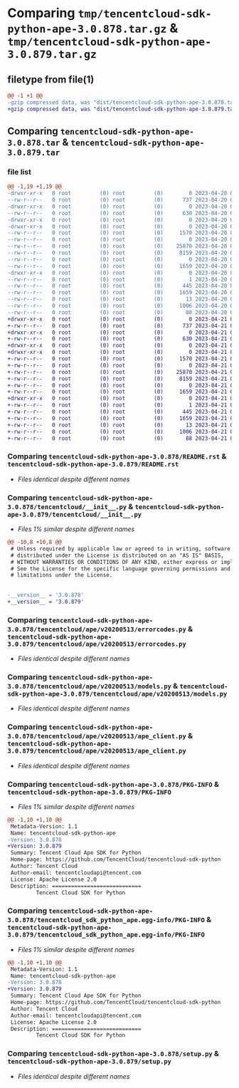 # Comparing `tmp/tencentcloud-sdk-python-ape-3.0.878.tar.gz` & `tmp/tencentcloud-sdk-python-ape-3.0.879.tar.gz`

## filetype from file(1)

```diff
@@ -1 +1 @@
-gzip compressed data, was "dist/tencentcloud-sdk-python-ape-3.0.878.tar", last modified: Thu Apr 20 00:18:01 2023, max compression
+gzip compressed data, was "dist/tencentcloud-sdk-python-ape-3.0.879.tar", last modified: Fri Apr 21 00:28:01 2023, max compression
```

## Comparing `tencentcloud-sdk-python-ape-3.0.878.tar` & `tencentcloud-sdk-python-ape-3.0.879.tar`

### file list

```diff
@@ -1,19 +1,19 @@
-drwxr-xr-x   0 root         (0) root         (0)        0 2023-04-20 00:18:01.000000 tencentcloud-sdk-python-ape-3.0.878/
--rw-r--r--   0 root         (0) root         (0)      737 2023-04-20 00:18:01.000000 tencentcloud-sdk-python-ape-3.0.878/README.rst
-drwxr-xr-x   0 root         (0) root         (0)        0 2023-04-20 00:18:01.000000 tencentcloud-sdk-python-ape-3.0.878/tencentcloud/
--rw-r--r--   0 root         (0) root         (0)      630 2023-04-20 00:18:01.000000 tencentcloud-sdk-python-ape-3.0.878/tencentcloud/__init__.py
-drwxr-xr-x   0 root         (0) root         (0)        0 2023-04-20 00:18:01.000000 tencentcloud-sdk-python-ape-3.0.878/tencentcloud/ape/
-drwxr-xr-x   0 root         (0) root         (0)        0 2023-04-20 00:18:01.000000 tencentcloud-sdk-python-ape-3.0.878/tencentcloud/ape/v20200513/
--rw-r--r--   0 root         (0) root         (0)     1570 2023-04-20 00:18:01.000000 tencentcloud-sdk-python-ape-3.0.878/tencentcloud/ape/v20200513/errorcodes.py
--rw-r--r--   0 root         (0) root         (0)        0 2023-04-20 00:18:01.000000 tencentcloud-sdk-python-ape-3.0.878/tencentcloud/ape/v20200513/__init__.py
--rw-r--r--   0 root         (0) root         (0)    25870 2023-04-20 00:18:01.000000 tencentcloud-sdk-python-ape-3.0.878/tencentcloud/ape/v20200513/models.py
--rw-r--r--   0 root         (0) root         (0)     8159 2023-04-20 00:18:01.000000 tencentcloud-sdk-python-ape-3.0.878/tencentcloud/ape/v20200513/ape_client.py
--rw-r--r--   0 root         (0) root         (0)        0 2023-04-20 00:18:01.000000 tencentcloud-sdk-python-ape-3.0.878/tencentcloud/ape/__init__.py
--rw-r--r--   0 root         (0) root         (0)     1659 2023-04-20 00:18:01.000000 tencentcloud-sdk-python-ape-3.0.878/PKG-INFO
-drwxr-xr-x   0 root         (0) root         (0)        0 2023-04-20 00:18:01.000000 tencentcloud-sdk-python-ape-3.0.878/tencentcloud_sdk_python_ape.egg-info/
--rw-r--r--   0 root         (0) root         (0)        1 2023-04-20 00:18:01.000000 tencentcloud-sdk-python-ape-3.0.878/tencentcloud_sdk_python_ape.egg-info/dependency_links.txt
--rw-r--r--   0 root         (0) root         (0)      445 2023-04-20 00:18:01.000000 tencentcloud-sdk-python-ape-3.0.878/tencentcloud_sdk_python_ape.egg-info/SOURCES.txt
--rw-r--r--   0 root         (0) root         (0)     1659 2023-04-20 00:18:01.000000 tencentcloud-sdk-python-ape-3.0.878/tencentcloud_sdk_python_ape.egg-info/PKG-INFO
--rw-r--r--   0 root         (0) root         (0)       13 2023-04-20 00:18:01.000000 tencentcloud-sdk-python-ape-3.0.878/tencentcloud_sdk_python_ape.egg-info/top_level.txt
--rw-r--r--   0 root         (0) root         (0)     1006 2023-04-20 00:18:01.000000 tencentcloud-sdk-python-ape-3.0.878/setup.py
--rw-r--r--   0 root         (0) root         (0)       88 2023-04-20 00:18:01.000000 tencentcloud-sdk-python-ape-3.0.878/setup.cfg
+drwxr-xr-x   0 root         (0) root         (0)        0 2023-04-21 00:28:01.000000 tencentcloud-sdk-python-ape-3.0.879/
+-rw-r--r--   0 root         (0) root         (0)      737 2023-04-21 00:28:01.000000 tencentcloud-sdk-python-ape-3.0.879/README.rst
+drwxr-xr-x   0 root         (0) root         (0)        0 2023-04-21 00:28:01.000000 tencentcloud-sdk-python-ape-3.0.879/tencentcloud/
+-rw-r--r--   0 root         (0) root         (0)      630 2023-04-21 00:28:01.000000 tencentcloud-sdk-python-ape-3.0.879/tencentcloud/__init__.py
+drwxr-xr-x   0 root         (0) root         (0)        0 2023-04-21 00:28:01.000000 tencentcloud-sdk-python-ape-3.0.879/tencentcloud/ape/
+drwxr-xr-x   0 root         (0) root         (0)        0 2023-04-21 00:28:01.000000 tencentcloud-sdk-python-ape-3.0.879/tencentcloud/ape/v20200513/
+-rw-r--r--   0 root         (0) root         (0)     1570 2023-04-21 00:28:01.000000 tencentcloud-sdk-python-ape-3.0.879/tencentcloud/ape/v20200513/errorcodes.py
+-rw-r--r--   0 root         (0) root         (0)        0 2023-04-21 00:28:01.000000 tencentcloud-sdk-python-ape-3.0.879/tencentcloud/ape/v20200513/__init__.py
+-rw-r--r--   0 root         (0) root         (0)    25870 2023-04-21 00:28:01.000000 tencentcloud-sdk-python-ape-3.0.879/tencentcloud/ape/v20200513/models.py
+-rw-r--r--   0 root         (0) root         (0)     8159 2023-04-21 00:28:01.000000 tencentcloud-sdk-python-ape-3.0.879/tencentcloud/ape/v20200513/ape_client.py
+-rw-r--r--   0 root         (0) root         (0)        0 2023-04-21 00:28:01.000000 tencentcloud-sdk-python-ape-3.0.879/tencentcloud/ape/__init__.py
+-rw-r--r--   0 root         (0) root         (0)     1659 2023-04-21 00:28:01.000000 tencentcloud-sdk-python-ape-3.0.879/PKG-INFO
+drwxr-xr-x   0 root         (0) root         (0)        0 2023-04-21 00:28:01.000000 tencentcloud-sdk-python-ape-3.0.879/tencentcloud_sdk_python_ape.egg-info/
+-rw-r--r--   0 root         (0) root         (0)        1 2023-04-21 00:28:01.000000 tencentcloud-sdk-python-ape-3.0.879/tencentcloud_sdk_python_ape.egg-info/dependency_links.txt
+-rw-r--r--   0 root         (0) root         (0)      445 2023-04-21 00:28:01.000000 tencentcloud-sdk-python-ape-3.0.879/tencentcloud_sdk_python_ape.egg-info/SOURCES.txt
+-rw-r--r--   0 root         (0) root         (0)     1659 2023-04-21 00:28:01.000000 tencentcloud-sdk-python-ape-3.0.879/tencentcloud_sdk_python_ape.egg-info/PKG-INFO
+-rw-r--r--   0 root         (0) root         (0)       13 2023-04-21 00:28:01.000000 tencentcloud-sdk-python-ape-3.0.879/tencentcloud_sdk_python_ape.egg-info/top_level.txt
+-rw-r--r--   0 root         (0) root         (0)     1006 2023-04-21 00:28:01.000000 tencentcloud-sdk-python-ape-3.0.879/setup.py
+-rw-r--r--   0 root         (0) root         (0)       88 2023-04-21 00:28:01.000000 tencentcloud-sdk-python-ape-3.0.879/setup.cfg
```

### Comparing `tencentcloud-sdk-python-ape-3.0.878/README.rst` & `tencentcloud-sdk-python-ape-3.0.879/README.rst`

 * *Files identical despite different names*

### Comparing `tencentcloud-sdk-python-ape-3.0.878/tencentcloud/__init__.py` & `tencentcloud-sdk-python-ape-3.0.879/tencentcloud/__init__.py`

 * *Files 1% similar despite different names*

```diff
@@ -10,8 +10,8 @@
 # Unless required by applicable law or agreed to in writing, software
 # distributed under the License is distributed on an "AS IS" BASIS,
 # WITHOUT WARRANTIES OR CONDITIONS OF ANY KIND, either express or implied.
 # See the License for the specific language governing permissions and
 # limitations under the License.
 
 
-__version__ = '3.0.878'
+__version__ = '3.0.879'
```

### Comparing `tencentcloud-sdk-python-ape-3.0.878/tencentcloud/ape/v20200513/errorcodes.py` & `tencentcloud-sdk-python-ape-3.0.879/tencentcloud/ape/v20200513/errorcodes.py`

 * *Files identical despite different names*

### Comparing `tencentcloud-sdk-python-ape-3.0.878/tencentcloud/ape/v20200513/models.py` & `tencentcloud-sdk-python-ape-3.0.879/tencentcloud/ape/v20200513/models.py`

 * *Files identical despite different names*

### Comparing `tencentcloud-sdk-python-ape-3.0.878/tencentcloud/ape/v20200513/ape_client.py` & `tencentcloud-sdk-python-ape-3.0.879/tencentcloud/ape/v20200513/ape_client.py`

 * *Files identical despite different names*

### Comparing `tencentcloud-sdk-python-ape-3.0.878/PKG-INFO` & `tencentcloud-sdk-python-ape-3.0.879/PKG-INFO`

 * *Files 1% similar despite different names*

```diff
@@ -1,10 +1,10 @@
 Metadata-Version: 1.1
 Name: tencentcloud-sdk-python-ape
-Version: 3.0.878
+Version: 3.0.879
 Summary: Tencent Cloud Ape SDK for Python
 Home-page: https://github.com/TencentCloud/tencentcloud-sdk-python
 Author: Tencent Cloud
 Author-email: tencentcloudapi@tencent.com
 License: Apache License 2.0
 Description: ============================
         Tencent Cloud SDK for Python
```

### Comparing `tencentcloud-sdk-python-ape-3.0.878/tencentcloud_sdk_python_ape.egg-info/PKG-INFO` & `tencentcloud-sdk-python-ape-3.0.879/tencentcloud_sdk_python_ape.egg-info/PKG-INFO`

 * *Files 1% similar despite different names*

```diff
@@ -1,10 +1,10 @@
 Metadata-Version: 1.1
 Name: tencentcloud-sdk-python-ape
-Version: 3.0.878
+Version: 3.0.879
 Summary: Tencent Cloud Ape SDK for Python
 Home-page: https://github.com/TencentCloud/tencentcloud-sdk-python
 Author: Tencent Cloud
 Author-email: tencentcloudapi@tencent.com
 License: Apache License 2.0
 Description: ============================
         Tencent Cloud SDK for Python
```

### Comparing `tencentcloud-sdk-python-ape-3.0.878/setup.py` & `tencentcloud-sdk-python-ape-3.0.879/setup.py`

 * *Files identical despite different names*

